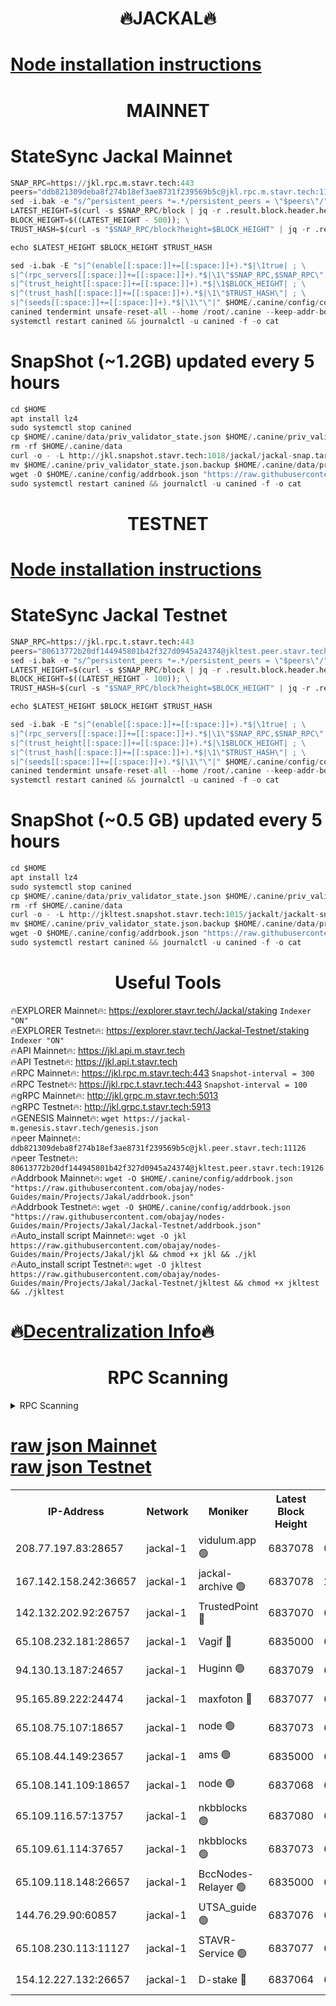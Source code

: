 <h1 align="center"> 🔥JACKAL🔥</h1>

[Node installation instructions](https://github.com/obajay/nodes-Guides/tree/main/Projects/Jakal)
=

<h1 align="center"> MAINNET</h1>

# StateSync Jackal Mainnet
```python
SNAP_RPC=https://jkl.rpc.m.stavr.tech:443
peers="ddb821309deba8f274b18ef3ae8731f239569b5c@jkl.rpc.m.stavr.tech:11126"
sed -i.bak -e "s/^persistent_peers *=.*/persistent_peers = \"$peers\"/" $HOME/.canine/config/config.toml
LATEST_HEIGHT=$(curl -s $SNAP_RPC/block | jq -r .result.block.header.height); \
BLOCK_HEIGHT=$((LATEST_HEIGHT - 500)); \
TRUST_HASH=$(curl -s "$SNAP_RPC/block?height=$BLOCK_HEIGHT" | jq -r .result.block_id.hash)

echo $LATEST_HEIGHT $BLOCK_HEIGHT $TRUST_HASH

sed -i.bak -E "s|^(enable[[:space:]]+=[[:space:]]+).*$|\1true| ; \
s|^(rpc_servers[[:space:]]+=[[:space:]]+).*$|\1\"$SNAP_RPC,$SNAP_RPC\"| ; \
s|^(trust_height[[:space:]]+=[[:space:]]+).*$|\1$BLOCK_HEIGHT| ; \
s|^(trust_hash[[:space:]]+=[[:space:]]+).*$|\1\"$TRUST_HASH\"| ; \
s|^(seeds[[:space:]]+=[[:space:]]+).*$|\1\"\"|" $HOME/.canine/config/config.toml
canined tendermint unsafe-reset-all --home /root/.canine --keep-addr-book
systemctl restart canined && journalctl -u canined -f -o cat
```
# SnapShot (~1.2GB) updated every 5 hours
```python
cd $HOME
apt install lz4
sudo systemctl stop canined
cp $HOME/.canine/data/priv_validator_state.json $HOME/.canine/priv_validator_state.json.backup
rm -rf $HOME/.canine/data
curl -o - -L http://jkl.snapshot.stavr.tech:1018/jackal/jackal-snap.tar.lz4 | lz4 -c -d - | tar -x -C $HOME/.canine --strip-components 2
mv $HOME/.canine/priv_validator_state.json.backup $HOME/.canine/data/priv_validator_state.json
wget -O $HOME/.canine/config/addrbook.json "https://raw.githubusercontent.com/obajay/nodes-Guides/main/Projects/Jakal/addrbook.json"
sudo systemctl restart canined && journalctl -u canined -f -o cat
```

<h1 align="center"> TESTNET</h1>

[Node installation instructions](https://github.com/obajay/nodes-Guides/tree/main/Projects/Jakal/Jackal-Testnet)
=

# StateSync Jackal Testnet
```python
SNAP_RPC=https://jkl.rpc.t.stavr.tech:443
peers="80613772b20df144945801b42f327d0945a24374@jkltest.peer.stavr.tech:19126"
sed -i.bak -e "s/^persistent_peers *=.*/persistent_peers = \"$peers\"/" $HOME/.canine/config/config.toml
LATEST_HEIGHT=$(curl -s $SNAP_RPC/block | jq -r .result.block.header.height); \
BLOCK_HEIGHT=$((LATEST_HEIGHT - 100)); \
TRUST_HASH=$(curl -s "$SNAP_RPC/block?height=$BLOCK_HEIGHT" | jq -r .result.block_id.hash)

echo $LATEST_HEIGHT $BLOCK_HEIGHT $TRUST_HASH

sed -i.bak -E "s|^(enable[[:space:]]+=[[:space:]]+).*$|\1true| ; \
s|^(rpc_servers[[:space:]]+=[[:space:]]+).*$|\1\"$SNAP_RPC,$SNAP_RPC\"| ; \
s|^(trust_height[[:space:]]+=[[:space:]]+).*$|\1$BLOCK_HEIGHT| ; \
s|^(trust_hash[[:space:]]+=[[:space:]]+).*$|\1\"$TRUST_HASH\"| ; \
s|^(seeds[[:space:]]+=[[:space:]]+).*$|\1\"\"|" $HOME/.canine/config/config.toml
canined tendermint unsafe-reset-all --home /root/.canine --keep-addr-book
systemctl restart canined && journalctl -u canined -f -o cat
```
# SnapShot (~0.5 GB) updated every 5 hours
```python
cd $HOME
apt install lz4
sudo systemctl stop canined
cp $HOME/.canine/data/priv_validator_state.json $HOME/.canine/priv_validator_state.json.backup
rm -rf $HOME/.canine/data
curl -o - -L http://jkltest.snapshot.stavr.tech:1015/jackalt/jackalt-snap.tar.lz4 | lz4 -c -d - | tar -x -C $HOME/.canine --strip-components 2
mv $HOME/.canine/priv_validator_state.json.backup $HOME/.canine/data/priv_validator_state.json
wget -O $HOME/.canine/config/addrbook.json "https://raw.githubusercontent.com/obajay/nodes-Guides/main/Projects/Jakal/Jackal-Testnet/addrbook.json"
sudo systemctl restart canined && journalctl -u canined -f -o cat
```

 <h1 align="center"> Useful Tools</h1>

🔥EXPLORER Mainnet🔥:      https://explorer.stavr.tech/Jackal/staking		        `Indexer "ON"` \
🔥EXPLORER Testnet🔥:      https://explorer.stavr.tech/Jackal-Testnet/staking     `Indexer "ON"` \
🔥API Mainnet🔥: 			 		 https://jkl.api.m.stavr.tech \
🔥API Testnet🔥: 			 		 https://jkl.api.t.stavr.tech \
🔥RPC Mainnet🔥:           https://jkl.rpc.m.stavr.tech:443              `Snapshot-interval = 300` \
🔥RPC Testnet🔥:           https://jkl.rpc.t.stavr.tech:443              `Snapshot-interval = 100` \
🔥gRPC Mainnet🔥:          http://jkl.grpc.m.stavr.tech:5013 \
🔥gRPC Testnet🔥:          http://jkl.grpc.t.stavr.tech:5913 \
🔥GENESIS Mainnet🔥:    `wget https://jackal-m.genesis.stavr.tech/genesis.json` \
🔥peer Mainnet🔥:					 `ddb821309deba8f274b18ef3ae8731f239569b5c@jkl.peer.stavr.tech:11126` \
🔥peer Testnet🔥:					 `80613772b20df144945801b42f327d0945a24374@jkltest.peer.stavr.tech:19126` \
🔥Addrbook Mainnet🔥:    ```wget -O $HOME/.canine/config/addrbook.json "https://raw.githubusercontent.com/obajay/nodes-Guides/main/Projects/Jakal/addrbook.json"``` \
🔥Addrbook Testnet🔥:    ```wget -O $HOME/.canine/config/addrbook.json "https://raw.githubusercontent.com/obajay/nodes-Guides/main/Projects/Jakal/Jackal-Testnet/addrbook.json"``` \
🔥Auto_install script Mainnet🔥: ```wget -O jkl https://raw.githubusercontent.com/obajay/nodes-Guides/main/Projects/Jakal/jkl && chmod +x jkl && ./jkl``` \
🔥Auto_install script Testnet🔥: ```wget -O jkltest https://raw.githubusercontent.com/obajay/nodes-Guides/main/Projects/Jakal/Jackal-Testnet/jkltest && chmod +x jkltest && ./jkltest```

🔥[Decentralization Info](https://github.com/obajay/StateSync-snapshots/tree/main/Projects/Jackal/Decentralization)🔥
=

<h1 align="center"> RPC Scanning</h1>

<details>
<summary>RPC Scanning</summary>

<h2 align="center"> We scan nodes in real time every 4 hours. And we provide the final result of RPC endpoints.
We cannot influence the operation of these nodes in any way. </h2>


```python
If Voting Power is higher than 0 --> then the Node is a validator of the network and may be subject to attack and be a potential threat to the chain.
```
```python
We marked such validators with a red symbol
```

</details>

[raw json Mainnet](https://rpc-check.jaclalm.stavr.tech/jaclalm/rpc-jaclalm-result.json) \
[raw json Testnet](https://github.com/obajay/StateSync-snapshots/tree/main/Projects/Jackal/Rpc-Check-Testnet)
=

<table><tr><th>IP-Address</th><th>Network</th><th>Moniker</th><th>Latest Block Height</th><th>Earliest Block Height</th><th>Catching Up</th><th>Tx Index</th><th>Voting Power</th><th>Scan Time</th></tr><tr><td>208.77.197.83:28657</td><td>jackal-1</td><td>vidulum.app 🟢</td><td>6837078</td><td>0</td><td>False</td><td>on</td><td>0</td><td>2024-03-12T12:07:40.547239657UTC</td></tr><tr><td>167.142.158.242:36657</td><td>jackal-1</td><td>jackal-archive 🟢</td><td>6837078</td><td>2770293</td><td>False</td><td>on</td><td>0</td><td>2024-03-12T12:07:43.333891167UTC</td></tr><tr><td>142.132.202.92:26757</td><td>jackal-1</td><td>TrustedPoint 🔴</td><td>6837070</td><td>6129401</td><td>False</td><td>on</td><td>298054</td><td>2024-03-12T12:06:54.048792465UTC</td></tr><tr><td>65.108.232.181:28657</td><td>jackal-1</td><td>Vagif 🔴</td><td>6835000</td><td>6462201</td><td>False</td><td>off</td><td>60003</td><td>2024-03-12T12:07:32.646114452UTC</td></tr><tr><td>94.130.13.187:24657</td><td>jackal-1</td><td>Huginn 🟢</td><td>6837079</td><td>6707772</td><td>False</td><td>on</td><td>0</td><td>2024-03-12T12:07:47.626431950UTC</td></tr><tr><td>95.165.89.222:24474</td><td>jackal-1</td><td>maxfoton 🔴</td><td>6837077</td><td>6737076</td><td>False</td><td>off</td><td>117959</td><td>2024-03-12T12:07:33.048805695UTC</td></tr><tr><td>65.108.75.107:18657</td><td>jackal-1</td><td>node 🟢</td><td>6837073</td><td>6759992</td><td>False</td><td>on</td><td>0</td><td>2024-03-12T12:07:13.377707903UTC</td></tr><tr><td>65.108.44.149:23657</td><td>jackal-1</td><td>ams 🟢</td><td>6835000</td><td>6760439</td><td>False</td><td>on</td><td>0</td><td>2024-03-12T12:07:33.342951490UTC</td></tr><tr><td>65.108.141.109:18657</td><td>jackal-1</td><td>node 🟢</td><td>6837068</td><td>6773189</td><td>False</td><td>on</td><td>0</td><td>2024-03-12T12:06:43.538975693UTC</td></tr><tr><td>65.109.116.57:13757</td><td>jackal-1</td><td>nkbblocks 🟢</td><td>6837080</td><td>6785001</td><td>False</td><td>on</td><td>0</td><td>2024-03-12T12:07:50.096379177UTC</td></tr><tr><td>65.109.61.114:37657</td><td>jackal-1</td><td>nkbblocks 🟢</td><td>6837073</td><td>6785101</td><td>False</td><td>on</td><td>0</td><td>2024-03-12T12:07:10.927238249UTC</td></tr><tr><td>65.109.118.148:26657</td><td>jackal-1</td><td>BccNodes-Relayer 🟢</td><td>6835000</td><td>6824301</td><td>False</td><td>on</td><td>0</td><td>2024-03-12T12:07:23.870123682UTC</td></tr><tr><td>144.76.29.90:60857</td><td>jackal-1</td><td>UTSA_guide 🟢</td><td>6837076</td><td>6834990</td><td>False</td><td>on</td><td>0</td><td>2024-03-12T12:07:28.166462032UTC</td></tr><tr><td>65.108.230.113:11127</td><td>jackal-1</td><td>STAVR-Service 🟢</td><td>6837077</td><td>6835801</td><td>False</td><td>on</td><td>0</td><td>2024-03-12T12:07:35.709574821UTC</td></tr><tr><td>154.12.227.132:26657</td><td>jackal-1</td><td>D-stake 🔴</td><td>6837064</td><td>6836601</td><td>False</td><td>off</td><td>130248</td><td>2024-03-12T12:06:41.187349024UTC</td></tr></table>
